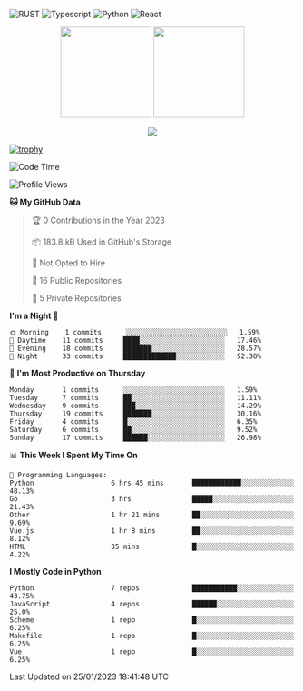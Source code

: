 ![RUST](https://img.shields.io/badge/-Rust-141414?style=flat&logo=rust)
![Typescript](https://img.shields.io/badge/-Typescript-141414?style=flat&logo=typescript)
![Python](https://img.shields.io/badge/-Python-141414?style=flat&logo=python)
![React](https://img.shields.io/badge/-React-141414?style=flat&logo=react)

<p align="center">
  <img height="160" src="https://github-readme-stats.vercel.app/api/top-langs/?username=k4zam1&theme=dracula&hide=html,css,dockerfile,shell,ejs,stylus,javascript&count_private=true&show_icons=true&hide_border=true&layout=compact"/>
  <img height="160" src="https://github-readme-stats.vercel.app/api?username=k4zam1&count_private=true&show_icons=true&theme=dracula&include_all_commits=true&hide_border=true"/>
</p>
<p align="center">
<img src="https://activity-graph.herokuapp.com/graph?username=k4zam1&theme=dracula"/>
</p>

[![trophy](https://github-profile-trophy.vercel.app/?username=k4zam1)](https://github.com/ryo-ma/github-profile-trophy)

<!--START_SECTION:waka-->
![Code Time](http://img.shields.io/badge/Code%20Time-369%20hrs%2059%20mins-blue)

![Profile Views](http://img.shields.io/badge/Profile%20Views-0-blue)

**🐱 My GitHub Data** 

> 🏆 0 Contributions in the Year 2023
 > 
> 📦 183.8 kB Used in GitHub's Storage 
 > 
> 🚫 Not Opted to Hire
 > 
> 📜 16 Public Repositories 
 > 
> 🔑 5 Private Repositories  
 > 
**I'm a Night 🦉** 

```text
🌞 Morning    1 commits      ░░░░░░░░░░░░░░░░░░░░░░░░░   1.59% 
🌆 Daytime    11 commits     ████░░░░░░░░░░░░░░░░░░░░░   17.46% 
🌃 Evening    18 commits     ███████░░░░░░░░░░░░░░░░░░   28.57% 
🌙 Night      33 commits     █████████████░░░░░░░░░░░░   52.38%

```
📅 **I'm Most Productive on Thursday** 

```text
Monday       1 commits      ░░░░░░░░░░░░░░░░░░░░░░░░░   1.59% 
Tuesday      7 commits      ██░░░░░░░░░░░░░░░░░░░░░░░   11.11% 
Wednesday    9 commits      ███░░░░░░░░░░░░░░░░░░░░░░   14.29% 
Thursday     19 commits     ███████░░░░░░░░░░░░░░░░░░   30.16% 
Friday       4 commits      █░░░░░░░░░░░░░░░░░░░░░░░░   6.35% 
Saturday     6 commits      ██░░░░░░░░░░░░░░░░░░░░░░░   9.52% 
Sunday       17 commits     ██████░░░░░░░░░░░░░░░░░░░   26.98%

```


📊 **This Week I Spent My Time On** 

```text
💬 Programming Languages: 
Python                   6 hrs 45 mins       ████████████░░░░░░░░░░░░░   48.13% 
Go                       3 hrs               █████░░░░░░░░░░░░░░░░░░░░   21.43% 
Other                    1 hr 21 mins        ██░░░░░░░░░░░░░░░░░░░░░░░   9.69% 
Vue.js                   1 hr 8 mins         ██░░░░░░░░░░░░░░░░░░░░░░░   8.12% 
HTML                     35 mins             █░░░░░░░░░░░░░░░░░░░░░░░░   4.22%

```

**I Mostly Code in Python** 

```text
Python                   7 repos             ███████████░░░░░░░░░░░░░░   43.75% 
JavaScript               4 repos             ██████░░░░░░░░░░░░░░░░░░░   25.0% 
Scheme                   1 repo              █░░░░░░░░░░░░░░░░░░░░░░░░   6.25% 
Makefile                 1 repo              █░░░░░░░░░░░░░░░░░░░░░░░░   6.25% 
Vue                      1 repo              █░░░░░░░░░░░░░░░░░░░░░░░░   6.25%

```



 Last Updated on 25/01/2023 18:41:48 UTC
<!--END_SECTION:waka-->
